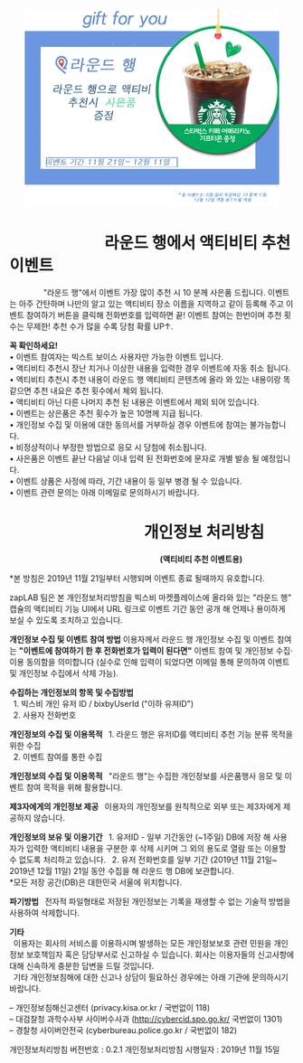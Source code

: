 <p align="center">
  <img src="https://github.com/muzaffar622/Round-/blob/master/event.jpeg?raw=true" width="450" height="350"/>
</p>

# &ensp;&ensp;&ensp;&ensp;&ensp;&ensp;&ensp;&ensp;&ensp;&ensp;&ensp;&ensp;라운드 행에서 액티비티 추천 이벤트
&ensp;&ensp;&ensp;&ensp;&ensp;&ensp;&ensp;&ensp; "라운드 행"에서 이벤트 가장 많이 추천 시 10 분께 사은품 드립니다. 이벤트는 아주 간탄하며 나만의 알고 있는 액티비티 장소 이름을 지역하고 같이 등록해 주고 이벤트 참여하기 버튼을 클릭해 전화번호를 입력하면 끝! 이벤트 참여는 한번이며 추천 횟수는 무제한! 추천 수가 많을 수록 당첨 확률 UP↑.

**꼭 확인하세요!**<br/>
• 이벤트 참여자는 빅스트 보이스 사용자만 가능한 이벤트 입니다.<br/>
• 액티비티 추천시 장난 치거나 이상한 내용을 입력한 경우 이벤트에 자동 취소 됩니다.<br/>
• 액티비티 추천시 추천 내용이 라운드 행 액티비티 콘텐츠에 올라 와 있는 내용이랑 똑같으면 추천 내요은 추천 횟수에서 체외 됩니다.<br/>
• 액티비티 아닌 다른 나머지 추천 된 내용은 이벤트에서 제외 되어 있습니다. <br/>
• 이벤트는 상은품은 추천 횟수가 높은 10명께 지급 됩니다. <br/>
• 개인정보 수집 및 이용에 대한 동의서를 거부하실 경우 이벤트에 참여는 불가능합니다.<br/>
• 비정상적이나 부정한 방법으로 응모 시 당첨에 취소됩니다.<br/>
• 사은품은  이벤트 끝난 다음날 이내 입력 된 전화번호에 문자로 개별 발송 될 예정입니다.<br/>
• 이벤트 상품은 사정에 따라, 기간 내용이 등 일부 병경 될 수 있습니다.<br/>
• 이벤트 관련 문의는 아래 이메일로 문의하시기 바랍니다.<br/>


# &ensp;&ensp;&ensp;&ensp;&ensp;&ensp;&ensp;&ensp;&ensp;&ensp;&ensp;&ensp;&ensp;&ensp;&ensp;&ensp;&ensp;개인정보 처리방침
&ensp;&ensp;&ensp;&ensp;&ensp;&ensp;&ensp;&ensp;&ensp;&ensp;&ensp;&ensp;&ensp;&ensp;&ensp;&ensp;&ensp;&ensp;&ensp;&ensp;&ensp;&ensp;&ensp;&ensp;&ensp;&ensp;&ensp;&ensp;&ensp;&ensp;&ensp;&ensp;&ensp;&ensp;&ensp;&ensp;&ensp;&ensp;**(액티비티 추천 이벤트용)**

*본 방침은 2019년 11월 21일부터 시행되며 이벤트 종료 될때까지 유호합니다.

zapLAB 팀은 본 개인정보처리방침을 빅스비 마켓플레이스에 올라와 있는 "라운드 행" 캡슐의 액티비티 기능 UI에서 URL 링크로 이벤트 기간 동안 공개 해 언제나 용이하게 보실 수 있도록 조치하고 있습니다.

**개인정보 수집 및 이벤트 참여 방법**
이용자께서 라운드 행 개인정보 수집 및 이벤트 참여는 **"이벤트에 참여하기 한 후 전화번호가 입력이 된다면"** 이벤트 참여 및 개인정보 수집·이용 동의함을 의미합니다 (실수로 인해 입력이 되었다면 이메일 통해 문의하여 이벤트 및 개인정보 수집에서 삭제 가능).

**수집하는 개인정보의 항목 및 수집방법**<br/>
&ensp;1. 빅스비 개인 유저 ID / bixbyUserId ("이하 유져ID")<br/>
&ensp;2. 사용자 전화번호<br/>

**개인정보의 수집 및 이용목적**
&ensp;1. 라운드 행은 유저ID를 액티비티 추천 기능 분류 목적을 위한 수집 <br/> 
&ensp;2. 이벤트 참여를 통한 수집

**개인정보의 수집 및 이용목적**
&ensp;"라운드 행"는 수집한 개인정보를 사은품행사 응모 및 이벤트 참여 목적을 위해 활용합니다. 

**제3자에게의 개인정보 제공**
&ensp;이용자의 개인정보를 원칙적으로 외부 또는 제3자에게 제공하지 않습니다. 

**개인정보의 보유 및 이용기간**
&ensp;1. 유저ID - 일부 기간동안 (~1주일) DB에 저장 해 사용자가 입력한 액티비티 내용을 구분한 후 
삭제 시키며 그 외의 용도로 열람 또는 이용할 수 없도록 처리하고 있습니다.
&ensp;2. 유저 전화번호를 일부 기간 (2019년 11월 21일~ 2019년 12월 11일) 21일 동안 수집을 해 라운드 행 DB에 보관합니다. <br/> 
*모든 저장 공간(DB)은 대한민국 서울에 위치합니다. <br/> 

**파기방법**
&ensp;전자적 파일형태로 저장된 개인정보는 기록을 재생할 수 없는 기술적 방법을 사용하여 삭제합니다.

**기타**<br/>
&ensp;이용자는 회사의 서비스를 이용하시며 발생하는 모든 개인정보보호 관련 민원을 개인정보 보호책임자 혹은 담당부서로 신고하실 수 있습니다. 회사는 이용자들의 신고사항에 대해 신속하게 충분한 답변을 드릴 것입니다.<br/> 
&ensp;기타 개인정보침해에 대한 신고나 상담이 필요하신 경우에는 아래 기관에 문의하시기 바랍니다.<br/>

– 개인정보침해신고센터 (privacy.kisa.or.kr / 국번없이 118)<br/>
– 대검찰청 과학수사부 사이버수사과 (http://cybercid.spo.go.kr/ 국번없이 1301)<br/>
– 경찰청 사이버안전국 (cyberbureau.police.go.kr / 국번없이 182)<br/>


개인정보처리방침 버전번호 : 0.2.1
개인정보처리방침 시행일자 : 2019년 11월 15일
